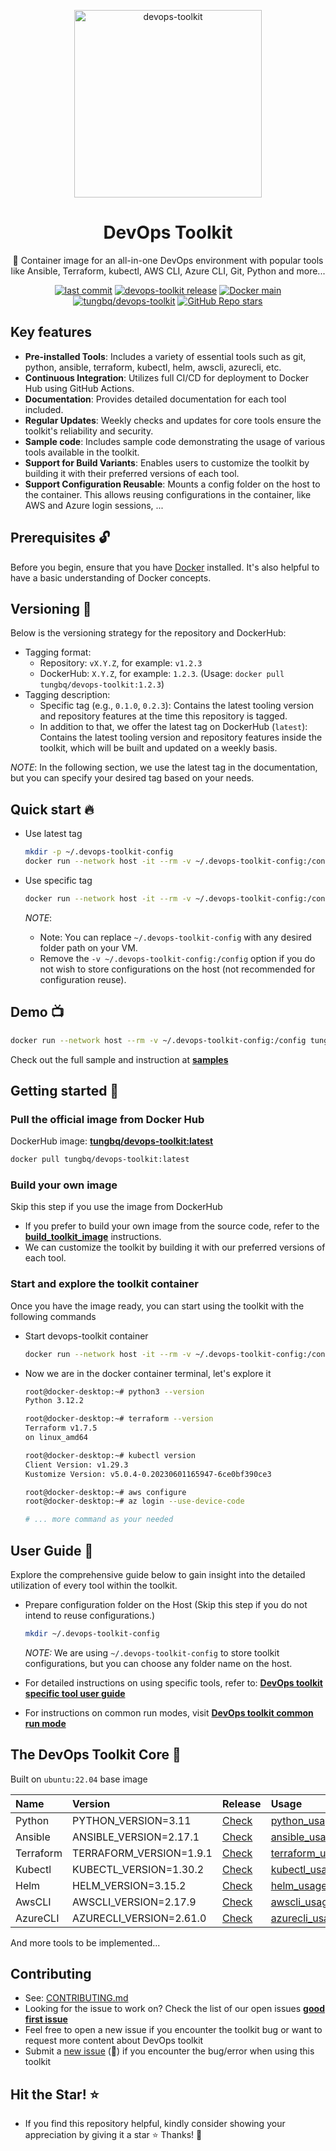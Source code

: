 <p align="center">
  <a href="https://github.com/tungbq/devops-toolkit"><img src="./assets/images/devops-toolkit.jpg" alt="devops-toolkit" height="300"></a>
</p>

<h1 align="center">DevOps Toolkit</h1>

<p align="center">🐳 Container image for an all-in-one DevOps environment with popular tools like Ansible, Terraform, kubectl, AWS CLI, Azure CLI, Git, Python and more...</p>

<p align="center">
  <a href="https://img.shields.io/github/last-commit/tungbq/devops-toolkit/main"><img alt="last commit" src="https://img.shields.io/github/last-commit/tungbq/devops-toolkit/main" /></a>
  <a href="https://github.com/tungbq/devops-toolkit/releases"><img alt="devops-toolkit release" src="https://img.shields.io/github/release/tungbq/devops-toolkit.svg" /></a>
  <a href="[https://hub.docker.com/r/tungbq/devops-toolkit/tags](https://github.com/tungbq/devops-toolkit/actions/workflows/deploy-docker-image-release.yml/badge.svg)">
     <img alt="Docker main" src="https://github.com/tungbq/devops-toolkit/actions/workflows/deploy-docker-image-release.yml/badge.svg"/></a>
  <a href="https://img.shields.io/docker/pulls/tungbq/devops-toolkit"><img alt="tungbq/devops-toolkit" src="https://img.shields.io/docker/pulls/tungbq/devops-toolkit"/></a>
  <a href="https://github.com/tungbq/devops-toolkit/stargazers"><img alt="GitHub Repo stars" src="https://img.shields.io/github/stars/tungbq/devops-toolkit"/></a>
</p>

## Key features

- **Pre-installed Tools**: Includes a variety of essential tools such as git, python, ansible, terraform, kubectl, helm, awscli, azurecli, etc.
- **Continuous Integration**: Utilizes full CI/CD for deployment to Docker Hub using GitHub Actions.
- **Documentation**: Provides detailed documentation for each tool included.
- **Regular Updates**: Weekly checks and updates for core tools ensure the toolkit's reliability and security.
- **Sample code**: Includes sample code demonstrating the usage of various tools available in the toolkit.
- **Support for Build Variants**: Enables users to customize the toolkit by building it with their preferred versions of each tool.
- **Support Configuration Reusable**: Mounts a config folder on the host to the container. This allows reusing configurations in the container, like AWS and Azure login sessions, ...

## Prerequisites 🔓

Before you begin, ensure that you have [Docker](https://docs.docker.com/engine/install/) installed. It's also helpful to have a basic understanding of Docker concepts.

## Versioning 🔖

Below is the versioning strategy for the repository and DockerHub:

- Tagging format:
  - Repository: `vX.Y.Z`, for example: `v1.2.3`
  - DockerHub: `X.Y.Z`, for example: `1.2.3`. (Usage: `docker pull tungbq/devops-toolkit:1.2.3`)
- Tagging description:
  - Specific tag (e.g., `0.1.0`, `0.2.3`): Contains the latest tooling version and repository features at the time this repository is tagged.
  - In addition to that, we offer the latest tag on DockerHub (`latest`): Contains the latest tooling version and repository features inside the toolkit, which will be built and updated on a weekly basis.

_NOTE_: In the following section, we use the latest tag in the documentation, but you can specify your desired tag based on your needs.

## Quick start 🔥

- Use latest tag

  ```bash
  mkdir -p ~/.devops-toolkit-config
  docker run --network host -it --rm -v ~/.devops-toolkit-config:/config tungbq/devops-toolkit:latest
  ```

- Use specific tag

  ```bash
  docker run --network host -it --rm -v ~/.devops-toolkit-config:/config tungbq/devops-toolkit:0.1.0
  ```

  _NOTE_:

  - Note: You can replace `~/.devops-toolkit-config` with any desired folder path on your VM.
  - Remove the `-v ~/.devops-toolkit-config:/config` option if you do not wish to store configurations on the host (not recommended for configuration reuse).

## Demo 📺

```bash
docker run --network host --rm -v ~/.devops-toolkit-config:/config tungbq/devops-toolkit:latest samples/run_sample.sh
```

Check out the full sample and instruction at [**samples**](./samples/)

## Getting started 📖

### Pull the official image from Docker Hub

DockerHub image: [**tungbq/devops-toolkit:latest**](https://hub.docker.com/r/tungbq/devops-toolkit)

```bash
docker pull tungbq/devops-toolkit:latest
```

### Build your own image

Skip this step if you use the image from DockerHub

- If you prefer to build your own image from the source code, refer to the [**build_toolkit_image**](./docs/build/build_toolkit_image.md) instructions.
- We can customize the toolkit by building it with our preferred versions of each tool.

### Start and explore the toolkit container

Once you have the image ready, you can start using the toolkit with the following commands

- Start devops-toolkit container

  ```bash
  docker run --network host -it --rm -v ~/.devops-toolkit-config:/config tungbq/devops-toolkit:latest
  ```

- Now we are in the docker container terminal, let's explore it

  ```bash
  root@docker-desktop:~# python3 --version
  Python 3.12.2

  root@docker-desktop:~# terraform --version
  Terraform v1.7.5
  on linux_amd64

  root@docker-desktop:~# kubectl version
  Client Version: v1.29.3
  Kustomize Version: v5.0.4-0.20230601165947-6ce0bf390ce3

  root@docker-desktop:~# aws configure
  root@docker-desktop:~# az login --use-device-code

  # ... more command as your needed
  ```

## User Guide 📖

Explore the comprehensive guide below to gain insight into the detailed utilization of every tool within the toolkit.

- Prepare configuration folder on the Host (Skip this step if you do not intend to reuse configurations.)

  ```bash
  mkdir ~/.devops-toolkit-config
  ```

  _NOTE:_ We are using `~/.devops-toolkit-config` to store toolkit configurations, but you can choose any folder name on the host.

- For detailed instructions on using specific tools, refer to: [**DevOps toolkit specific tool user guide**](./docs/usage/README.md)
- For instructions on common run modes, visit [**DevOps toolkit common run mode**](./docs/usage/run_mode.md)

## The DevOps Toolkit Core 🧰

Built on `ubuntu:22.04` base image

| Name      | Version                 | Release                                                                      | Usage                                              |
| :-------- | :---------------------- | :--------------------------------------------------------------------------- | :------------------------------------------------- |
| Python    | PYTHON_VERSION=3.11     | [Check](https://www.python.org/downloads/source/)                            | [python_usage](./docs/usage/python_usage.md)       |
| Ansible   | ANSIBLE_VERSION=2.17.1  | [Check](https://api.github.com/repos/ansible/ansible/releases/latest)        | [ansible_usage](./docs/usage/ansible_usage.md)     |
| Terraform | TERRAFORM_VERSION=1.9.1 | [Check](https://releases.hashicorp.com/terraform/)                           | [terraform_usage](./docs/usage/terraform_usage.md) |
| Kubectl   | KUBECTL_VERSION=1.30.2  | [Check](https://dl.k8s.io/release/stable.txt)                                | [kubectl_usage](./docs/usage/kubectl_usage.md)     |
| Helm      | HELM_VERSION=3.15.2     | [Check](https://github.com/helm/helm/releases)                               | [helm_usage](./docs/usage/helm_usage.md)           |
| AwsCLI    | AWSCLI_VERSION=2.17.9   | [Check](https://raw.githubusercontent.com/aws/aws-cli/v2/CHANGELOG.rst)      | [awscli_usage](./docs/usage/awscli_usage.md)       |
| AzureCLI  | AZURECLI_VERSION=2.61.0 | [Check](https://learn.microsoft.com/en-us/cli/azure/release-notes-azure-cli) | [azurecli_usage](./docs/usage/azurecli_usage.md)   |

And more tools to be implemented...

## Contributing

- See: [CONTRIBUTING.md](./CONTRIBUTING.md)
- Looking for the issue to work on? Check the list of our open issues [**good first issue**](https://github.com/tungbq/devops-toolkit/issues?q=is%3Aissue+is%3Aopen+label%3A%22good+first+issue%22)
- Feel free to open a new issue if you encounter the toolkit bug or want to request more content about DevOps toolkit
- Submit a [new issue](https://github.com/tungbq/devops-toolkit/issues/new) (🐛) if you encounter the bug/error when using this toolkit

## Hit the Star! ⭐

- If you find this repository helpful, kindly consider showing your appreciation by giving it a star ⭐ Thanks! 💖
